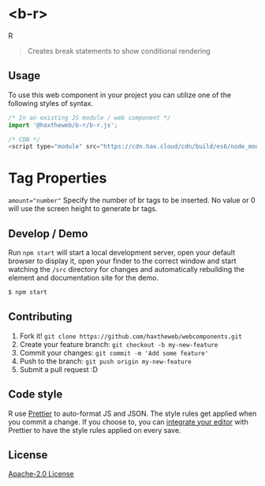 # &lt;b-r&gt;

R
> Creates break statements to show conditional rendering

## Usage
To use this web component in your project you can utilize one of the following styles of syntax.

```js
/* In an existing JS module / web component */
import '@haxtheweb/b-r/b-r.js';

/* CDN */
<script type="module" src="https://cdn.hax.cloud/cdn/build/es6/node_modules/@haxtheweb/b-r/b-r.js"></script>
```
# Tag Properties
`amount="number"` Specify the number of br tags to be inserted. No value or 0 will use the screen height to generate br tags.

## Develop / Demo
Run `npm start` will start a local development server, open your default browser to display it, open your finder to the correct window and start watching the `/src` directory for changes and automatically rebuilding the element and documentation site for the demo.
```bash
$ npm start
```


## Contributing

1. Fork it! `git clone https://github.com/haxtheweb/webcomponents.git`
2. Create your feature branch: `git checkout -b my-new-feature`
3. Commit your changes: `git commit -m 'Add some feature'`
4. Push to the branch: `git push origin my-new-feature`
5. Submit a pull request :D

## Code style

R  use [Prettier][prettier] to auto-format JS and JSON.  The style rules get applied when you commit a change.  If you choose to, you can [integrate your editor][prettier-ed] with Prettier to have the style rules applied on every save.

[prettier]: https://github.com/prettier/prettier/
[prettier-ed]: https://github.com/prettier/prettier/#editor-integration
[polyserve]: https://github.com/Polymer/polyserve
[web-component-tester]: https://github.com/Polymer/web-component-tester

## License
[Apache-2.0 License](http://opensource.org/licenses/Apache-2.0)